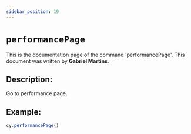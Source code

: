 ```yaml
---
sidebar_position: 19
---
```


# `performancePage`

This is the documentation page of the command 'performancePage'. This document was written by **Gabriel Martins**.

## Description:

Go to performance page.

## Example:

```js
cy.performancePage()
```